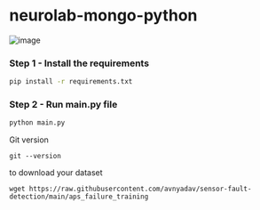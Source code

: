 # neurolab-mongo-python

![image](https://user-images.githubusercontent.com/57321948/196933065-4b16c235-f3b9-4391-9cfe-4affcec87c35.png)

### Step 1 - Install the requirements

```bash
pip install -r requirements.txt
```

### Step 2 - Run main.py file

```bash
python main.py
```

Git version
```
git --version
```

to download your dataset
```
wget https://raw.githubusercontent.com/avnyadav/sensor-fault-detection/main/aps_failure_training
```

